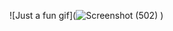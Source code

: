 ![Just a fun gif](![Screenshot (502)](https://github.com/hjdslaf/vscode-remote-try-php/assets/124223016/3ea45193-673e-450f-92c0-03b0cee3db71)
)

